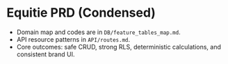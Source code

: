 # Equitie PRD (Condensed)
- Domain map and codes are in `DB/feature_tables_map.md`.
- API resource patterns in `API/routes.md`.
- Core outcomes: safe CRUD, strong RLS, deterministic calculations, and consistent brand UI.
